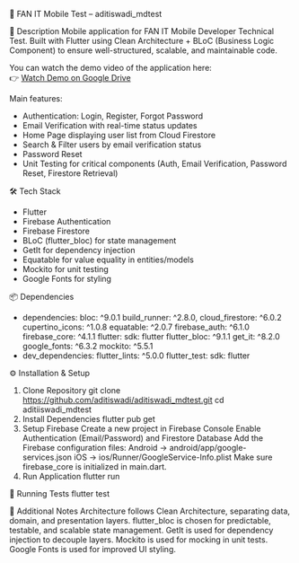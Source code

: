 🚀 FAN IT Mobile Test – aditiswadi_mdtest

📌 Description
Mobile application for FAN IT Mobile Developer Technical Test.
Built with Flutter using Clean Architecture + BLoC (Business Logic Component) to ensure well-structured, scalable, and maintainable code.

You can watch the demo video of the application here:  
👉 [Watch Demo on Google Drive](https://drive.google.com/file/d/1sFQdyqRpLeythjAqrHTGh8wWBOOrwHXH/view?usp=sharing)

Main features:
- Authentication: Login, Register, Forgot Password
- Email Verification with real-time status updates
- Home Page displaying user list from Cloud Firestore
- Search & Filter users by email verification status
- Password Reset
- Unit Testing for critical components (Auth, Email Verification, Password Reset, Firestore Retrieval)

🛠️ Tech Stack
- Flutter
- Firebase Authentication
- Firebase Firestore
- BLoC (flutter_bloc) for state management
- GetIt for dependency injection
- Equatable for value equality in entities/models
- Mockito for unit testing
- Google Fonts for styling

📦 Dependencies
- dependencies:
  bloc: ^9.0.1
  build_runner: ^2.8.0,
  cloud_firestore: ^6.0.2
  cupertino_icons: ^1.0.8
  equatable: ^2.0.7
  firebase_auth: ^6.1.0
  firebase_core: ^4.1.1
    flutter:
      sdk: flutter
  flutter_bloc: ^9.1.1
  get_it: ^8.2.0
  google_fonts: ^6.3.2
  mockito: ^5.5.1
- dev_dependencies:
  flutter_lints: ^5.0.0
  flutter_test:
    sdk: flutter

⚙️ Installation & Setup
1. Clone Repository
   git clone https://github.com/aditiswadi/aditiswadi_mdtest.git
   cd aditiiswadi_mdtest
2. Install Dependencies
   flutter pub get
3. Setup Firebase
   Create a new project in Firebase Console
   Enable Authentication (Email/Password) and Firestore Database
   Add the Firebase configuration files:
   Android → android/app/google-services.json
   iOS → ios/Runner/GoogleService-Info.plist
   Make sure firebase_core is initialized in main.dart.
5. Run Application
   flutter run
   
🧪 Running Tests
flutter test

📖 Additional Notes
Architecture follows Clean Architecture, separating data, domain, and presentation layers.
flutter_bloc is chosen for predictable, testable, and scalable state management.
GetIt is used for dependency injection to decouple layers.
Mockito is used for mocking in unit tests.
Google Fonts is used for improved UI styling.
